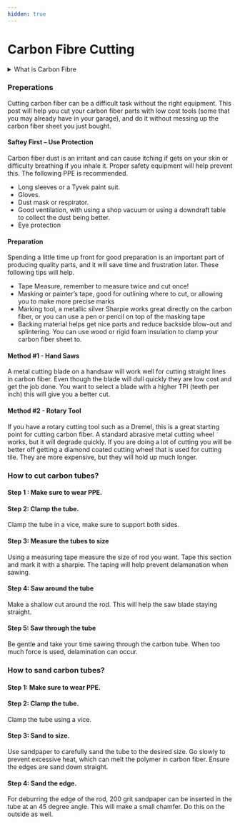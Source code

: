 ```yaml
---
hidden: true
---
```


# Carbon Fibre Cutting

<details>

<summary>What is Carbon Fibre</summary>

Carbon fiber is a material consisting of thin, strong crystalline filaments of carbon, essentially carbon atoms bonded together in long chains. The fibers are extremely stiff, strong, and light, and are used in many processes to create excellent structural materials. Carbon fiber offers a variety of benefits including:

* High stiffness and stiffness-to-weight ratio
* High tensile strength and strength-to-weight ratio
* High-temperature tolerance with special resins
* Low thermal expansion
* High chemical resistance

### What Does Carbon Fiber Look Like? <a href="#what-does-carbon-fiber-look-like" id="what-does-carbon-fiber-look-like"></a>

Carbon fiber is made in black strands or yarns called "Tows" and comes in a variety of formats, including spools of tow, unidirectional formats, weaves, braids, and others, which are used to create carbon fiber composite parts.

<img src="https://dragonplate.com/images/uploaded/CARON%20FIBER%20(400%20%C3%97%20200%20px).png" alt="" data-size="original">

Within each of these formats are sub-categories of further refinement. For example, different carbon fiber weaves can result in different properties in the composite part.

### What Material is Carbon Fiber?

Carbon fiber is a material made from thin filaments of carbon atoms bonded together in a crystalline structure, which results in an exceptional strength-to-weight ratio. The manufacture of carbon fiber material involves several complex steps that transform carbon-rich precursors into spools of fibers.

Most carbon fibers are produced using polyacrylonitrile (PAN), pitch, or rayon as the precursor. The selected precursor material is first spun to create long fibers. The raw fibers are then heated in an oxygen-free environment in a process called stabilization to prevent them from burning or shrinking. After stabilization, the fibers are carbonized at a very high temperature of around 1000 - 3000 degrees Celsius in an inert atmosphere such as nitrogen. This drives out almost all non-carbon elements from the fibers leaving behind almost pure carbon atoms in a crystalline structure. Finally, the fibers receive a surface treatment to enhance their adhesion to matrix materials and then wound onto spools.

### Creating Carbon Fiber Composites <a href="#creating-carbon-fiber-composites" id="creating-carbon-fiber-composites"></a>

To create a composite part, the carbon fibers, which are stiff in tension and compression, need to be supported in a stable matrix to maintain the part shape. Epoxy resin is an excellent plastic with good physical properties and is often used for this matrix, with carbon fibers providing strength.

Since both epoxy and carbon fiber are low-density, one can create a part that is lightweight, but very strong. When fabricating a composite part, a multitude of different processes can be utilized, including wet-layup, vacuum bagging, resin transfer, matched tooling, insert molding, pultrusion, and many other methods. In addition, the selection of the resin allows for tailoring specific properties such as elevated temperature or chemical resistance.

</details>

### Preperations

Cutting carbon fiber can be a difficult task without the right equipment. This post will help you cut your carbon fiber parts with low cost tools (some that you may already have in your garage), and do it without messing up the carbon fiber sheet you just bought.

#### Saftey First – Use Protection

Carbon fiber dust is an irritant and can cause itching if gets on your skin or difficulty breathing if you inhale it. Proper safety equipment will help prevent this. The following PPE is recommended.

* Long sleeves or a Tyvek paint suit.
* Gloves.
* Dust mask or respirator.
* Good ventilation, with using a shop vacuum or using a downdraft table to collect the dust being better.
* Eye protection

#### Preparation

Spending a little time up front for good preparation is an important part of producing quality parts, and it will save time and frustration later. These following tips will help.

* Tape Measure, remember to measure twice and cut once!
* Masking or painter’s tape, good for outlining where to cut, or allowing you to make more precise marks
* Marking tool, a metallic silver Sharpie works great directly on the carbon fiber, or you can use a pen or pencil on top of the masking tape
* Backing material helps get nice parts and reduce backside blow-out and splintering. You can use wood or rigid foam insulation to clamp your carbon fiber sheet to.

#### Method #1 - Hand Saws

A metal cutting blade on a handsaw will work well for cutting straight lines in carbon fiber. Even though the blade will dull quickly they are low cost and get the job done. You want to select a blade with a higher TPI (teeth per inch) this will give you a better cut.&#x20;

#### Method #2 - Rotary Tool

If you have a rotary cutting tool such as a Dremel, this is a great starting point for cutting carbon fiber. A standard abrasive metal cutting wheel works, but it will degrade quickly. If you are doing a lot of cutting you will be better off getting a diamond coated cutting wheel that is used for cutting tile. They are more expensive, but they will hold up much longer.

### How to cut carbon tubes?

#### Step 1 : Make sure to wear PPE.

#### Step 2: Clamp the tube.

Clamp the tube in a vice, make sure to support both sides.&#x20;

#### Step 3: Measure the tubes to size

Using a measuring tape measure the size of rod you want. Tape this section and mark it with a sharpie. The taping will help prevent delamanation when sawing.

#### Step 4: Saw around the tube

Make a shallow cut around the rod. This will help the saw blade staying straight.

#### Step 5: Saw through the tube

Be gentle and take your time sawing through the carbon tube. When too much force is used, delamination can occur.&#x20;

### How to sand carbon tubes?

#### Step 1: Make sure to wear PPE.

#### Step 2: Clamp the tube.

Clamp the tube using a vice.&#x20;

#### Step 3: Sand to size.&#x20;

Use sandpaper to carefully sand the tube to the desired size. Go slowly to prevent excessive heat, which can melt the polymer in carbon fiber. Ensure the edges are sand down straight.

#### Step 4: Sand the edge.&#x20;

For deburring the edge of the rod, 200 grit sandpaper can be inserted in the tube at an 45 degree angle. This will make a small chamfer. Do this on the outside as well.&#x20;





